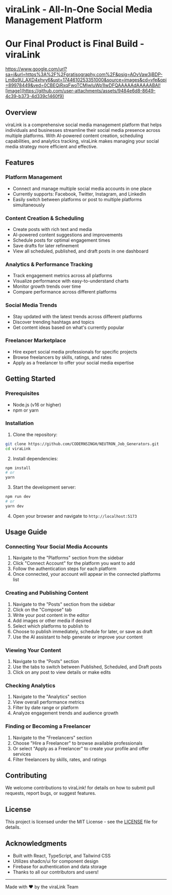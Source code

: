 
# viraLink - All-In-One Social Media Management Platform

# Our Final Product is Final Build - viraLink


https://www.google.com/url?sa=i&url=https%3A%2F%2Fgratisography.com%2F&psig=AOvVaw3jBDP-Lm8q9U_AXD4xhvy6&ust=1744610253351000&source=images&cd=vfe&opi=89978449&ved=0CBEQjRxqFwoTCMjwluWp1IwDFQAAAAAdAAAAABAI![image](https://github.com/user-attachments/assets/9484e6d8-8649-4c39-b373-4d339c1460f9)

## Overview

viraLink is a comprehensive social media management platform that helps individuals and businesses streamline their social media presence across multiple platforms. With AI-powered content creation, scheduling capabilities, and analytics tracking, viraLink makes managing your social media strategy more efficient and effective.

## Features

### Platform Management
- Connect and manage multiple social media accounts in one place
- Currently supports: Facebook, Twitter, Instagram, and LinkedIn
- Easily switch between platforms or post to multiple platforms simultaneously

### Content Creation & Scheduling
- Create posts with rich text and media
- AI-powered content suggestions and improvements
- Schedule posts for optimal engagement times
- Save drafts for later refinement
- View all scheduled, published, and draft posts in one dashboard

### Analytics & Performance Tracking
- Track engagement metrics across all platforms
- Visualize performance with easy-to-understand charts
- Monitor growth trends over time
- Compare performance across different platforms

### Social Media Trends
- Stay updated with the latest trends across different platforms
- Discover trending hashtags and topics
- Get content ideas based on what's currently popular

### Freelancer Marketplace
- Hire expert social media professionals for specific projects
- Browse freelancers by skills, ratings, and rates
- Apply as a freelancer to offer your social media expertise

## Getting Started

### Prerequisites
- Node.js (v16 or higher)
- npm or yarn

### Installation

1. Clone the repository:
```bash
git clone https://github.com/CODERNSINGH/NEUTRON_Job_Generators.git
cd viraLink
```

2. Install dependencies:
```bash
npm install
# or
yarn
```

3. Start the development server:
```bash
npm run dev
# or
yarn dev
```

4. Open your browser and navigate to `http://localhost:5173`

## Usage Guide

### Connecting Your Social Media Accounts

1. Navigate to the "Platforms" section from the sidebar
2. Click "Connect Account" for the platform you want to add
3. Follow the authentication steps for each platform
4. Once connected, your account will appear in the connected platforms list

### Creating and Publishing Content

1. Navigate to the "Posts" section from the sidebar
2. Click on the "Compose" tab
3. Write your post content in the editor
4. Add images or other media if desired
5. Select which platforms to publish to
6. Choose to publish immediately, schedule for later, or save as draft
7. Use the AI assistant to help generate or improve your content

### Viewing Your Content

1. Navigate to the "Posts" section
2. Use the tabs to switch between Published, Scheduled, and Draft posts
3. Click on any post to view details or make edits

### Checking Analytics

1. Navigate to the "Analytics" section
2. View overall performance metrics
3. Filter by date range or platform
4. Analyze engagement trends and audience growth

### Finding or Becoming a Freelancer

1. Navigate to the "Freelancers" section
2. Choose "Hire a Freelancer" to browse available professionals
3. Or select "Apply as a Freelancer" to create your profile and offer services
4. Filter freelancers by skills, rates, and ratings

## Contributing

We welcome contributions to viraLink! for details on how to submit pull requests, report bugs, or suggest features.

## License

This project is licensed under the MIT License - see the [LICENSE](LICENSE) file for details.

## Acknowledgments

- Built with React, TypeScript, and Tailwind CSS
- Utilizes shadcn/ui for component design
- Firebase for authentication and data storage
- Thanks to all our contributors and users!

---

Made with ❤️ by the viraLink Team
